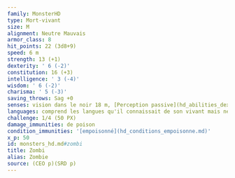 ```yaml
---
family: MonsterHD
type: Mort-vivant
size: M
alignment: Neutre Mauvais
armor_class: 8
hit_points: 22 (3d8+9)
speed: 6 m
strength: 13 (+1)
dexterity: ' 6 (-2)'
constitution: 16 (+3)
intelligence: ' 3 (-4)'
wisdom: ' 6 (-2)'
charisma: ' 5 (-3)'
saving_throws: Sag +0
senses: vision dans le noir 18 m, [Perception passive](hd_abilities_dexterity_perception_passive.md) 8
languages: comprend les langues qu'il connaissait de son vivant mais ne peut pas parler
challenge: 1/4 (50 PX)
damage_immunities: de poison
condition_immunities: '[empoisonné](hd_conditions_empoisonne.md)'
x_p: 50
id: monsters_hd.md#zombi
title: Zombi
alias: Zombie
source: (CEO p)(SRD p)
---
```



